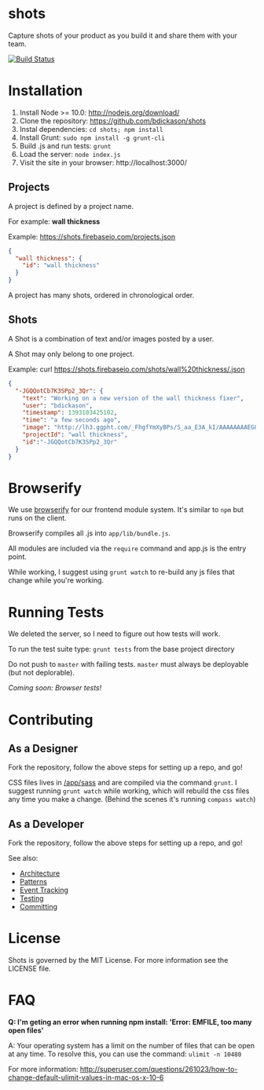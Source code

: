 shots
=====

Capture shots of your product as you build it and share them with your team.

[![Build Status](https://secure.travis-ci.org/bdickason/shots.png)](http://travis-ci.org/bdickason/shots)

# Installation
1. Install Node >= 10.0: http://nodejs.org/download/
2. Clone the repository: https://github.com/bdickason/shots
3. Instal dependencies: `cd shots; npm install`
4. Install Grunt: `sudo npm install -g grunt-cli`
5. Build .js and run tests: `grunt`
6. Load the server: `node index.js`
7. Visit the site in your browser: http://localhost:3000/

## Projects

A project is defined by a project name.

For example: **wall thickness**

Example: https://shots.firebaseio.com/projects.json

```json
{
  "wall thickness": {
    "id": "wall thickness"
  }
}
```

A project has many shots, ordered in chronological order.


## Shots

A Shot is a combination of text and/or images posted by a user.

A Shot may only belong to one project.

Example: curl https://shots.firebaseio.com/shots/wall%20thickness/.json

```json
{
  "-JGQQotCb7K3SPp2_3Qr": {
    "text": "Working on a new version of the wall thickness fixer",
    "user": "bdickason",
    "timestamp": 1393103425102,
    "time": "a few seconds ago",
    "image": "http://lh3.ggpht.com/_FhgfYmXyBPs/S_aa_E3A_kI/AAAAAAAAEG8/IYfVkF8Ra0M/cloud%20cosplay_thumb%5B1%5D.jpg?imgmax=800",
    "projectId": "wall thickness",
    "id":"-JGQQotCb7K3SPp2_3Qr"
  }
}
```

# Browserify

We use [browserify](http://browserify.org/) for our frontend module system. It's similar to `npm` but runs on the client.

Browserify compiles all .js into `app/lib/bundle.js`.

All modules are included via the `require` command and app.js is the entry point.

While working, I suggest using `grunt watch` to re-build any js files that change while you're working.


# Running Tests

We deleted the server, so I need to figure out how tests will work.

To run the test suite type:
`grunt tests` from the base project directory

Do not push to `master` with failing tests. `master` must always be deployable (but not deplorable).

*Coming soon: Browser tests!*


# Contributing

## As a Designer

Fork the repository, follow the above steps for setting up a repo, and go!

CSS files lives in [/app/sass](app/sass) and are compiled via the command `grunt`. I suggest running `grunt watch` while working, which will rebuild the css files any time you make a change. (Behind the scenes it's running `compass watch`)


## As a Developer

Fork the repository, follow the above steps for setting up a repo, and go!

See also:
* [Architecture](docs/architecture.md)
* [Patterns](docs/patterns.md)
* [Event Tracking](docs/tracking.md)
* [Testing](docs/testing.md)
* [Committing](docs/committing.md)

# License

Shots is governed by the MIT License. For more information see the LICENSE file.


# FAQ

**Q: I'm geting an error when running npm install: 'Error: EMFILE, too many open files'**

A: Your operating system has a limit on the number of files that can be open at any time. To resolve this, you can use the command: `ulimit -n 10480`

For more information: http://superuser.com/questions/261023/how-to-change-default-ulimit-values-in-mac-os-x-10-6
